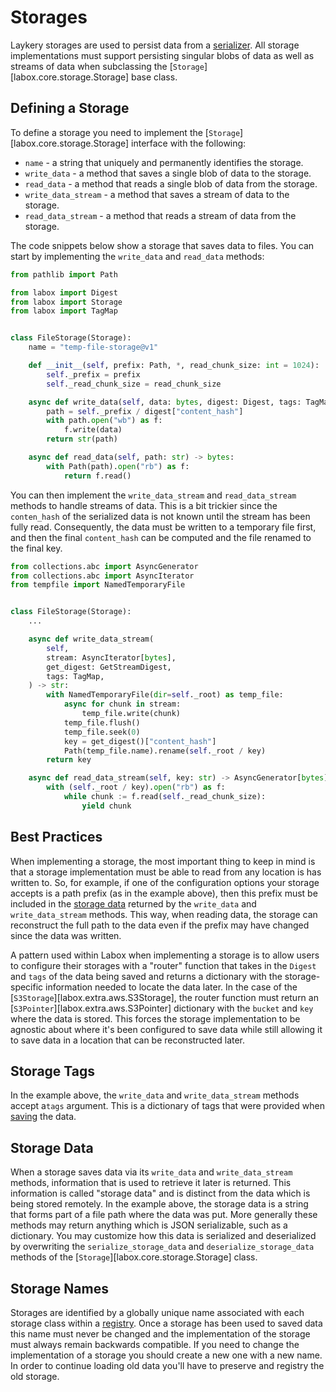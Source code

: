 # Storages

Laykery storages are used to persist data from a [serializer](./serializers.md). All
storage implementations must support persisting singular blobs of data as well as
streams of data when subclassing the [`Storage`][labox.core.storage.Storage] base class.

## Defining a Storage

To define a storage you need to implement the [`Storage`][labox.core.storage.Storage]
interface with the following:

- `name` - a string that uniquely and permanently identifies the storage.
- `write_data` - a method that saves a single blob of data to the storage.
- `read_data` - a method that reads a single blob of data from the storage.
- `write_data_stream` - a method that saves a stream of data to the storage.
- `read_data_stream` - a method that reads a stream of data from the storage.

The code snippets below show a storage that saves data to files. You can start by
implementing the `write_data` and `read_data` methods:

```python
from pathlib import Path

from labox import Digest
from labox import Storage
from labox import TagMap


class FileStorage(Storage):
    name = "temp-file-storage@v1"

    def __init__(self, prefix: Path, *, read_chunk_size: int = 1024):
        self._prefix = prefix
        self._read_chunk_size = read_chunk_size

    async def write_data(self, data: bytes, digest: Digest, tags: TagMap) -> str:
        path = self._prefix / digest["content_hash"]
        with path.open("wb") as f:
            f.write(data)
        return str(path)

    async def read_data(self, path: str) -> bytes:
        with Path(path).open("rb") as f:
            return f.read()
```

You can then implement the `write_data_stream` and `read_data_stream` methods to handle
streams of data. This is a bit trickier since the `conten_hash` of the serialized data
is not known until the stream has been fully read. Consequently, the data must be
written to a temporary file first, and then the final `content_hash` can be computed and
the file renamed to the final key.

```python
from collections.abc import AsyncGenerator
from collections.abc import AsyncIterator
from tempfile import NamedTemporaryFile


class FileStorage(Storage):
    ...

    async def write_data_stream(
        self,
        stream: AsyncIterator[bytes],
        get_digest: GetStreamDigest,
        tags: TagMap,
    ) -> str:
        with NamedTemporaryFile(dir=self._root) as temp_file:
            async for chunk in stream:
                temp_file.write(chunk)
            temp_file.flush()
            temp_file.seek(0)
            key = get_digest()["content_hash"]
            Path(temp_file.name).rename(self._root / key)
        return key

    async def read_data_stream(self, key: str) -> AsyncGenerator[bytes]:
        with (self._root / key).open("rb") as f:
            while chunk := f.read(self._read_chunk_size):
                yield chunk
```

## Best Practices

When implementing a storage, the most important thing to keep in mind is that a storage
implementation must be able to read from any location is has written to. So, for
example, if one of the configuration options your storage accepts is a path prefix (as
in the example above), then this prefix must be included in the
[storage data](#storage-data) returned by the `write_data` and `write_data_stream`
methods. This way, when reading data, the storage can reconstruct the full path to the
data even if the prefix may have changed since the data was written.

A pattern used within Labox when implementing a storage is to allow users to configure
their storages with a "router" function that takes in the `Digest` and `tags` of the
data being saved and returns a dictionary with the storage-specific information needed
to locate the data later. In the case of the [`S3Storage`][labox.extra.aws.S3Storage],
the router function must return an [`S3Pointer`][labox.extra.aws.S3Pointer] dictionary
with the `bucket` and `key` where the data is stored. This forces the storage
implementation to be agnostic about where it's been configured to save data while still
allowing it to save data in a location that can be reconstructed later.

## Storage Tags

In the example above, the `write_data` and `write_data_stream` methods accept a`tags`
argument. This is a dictionary of tags that were provided when
[saving](../usage/index.md#adding-tags) the data.

## Storage Data

When a storage saves data via its `write_data` and `write_data_stream` methods,
information that is used to retrieve it later is returned. This information is called
"storage data" and is distinct from the data which is being stored remotely. In the
example above, the storage data is a string that forms part of a file path where the
data was put. More generally these methods may return anything which is JSON
serializable, such as a dictionary. You may customize how this data is serialized and
deserialized by overwriting the `serialize_storage_data` and `deserialize_storage_data`
methods of the [`Storage`][labox.core.storage.Storage] class.

## Storage Names

Storages are identified by a globally unique name associated with each storage class
within a [registry](./registry.md#adding-storages). Once a storage has been used to
saved data this name must never be changed and the implementation of the storage must
always remain backwards compatible. If you need to change the implementation of a
storage you should create a new one with a new name. In order to continue loading old
data you'll have to preserve and registry the old storage.

